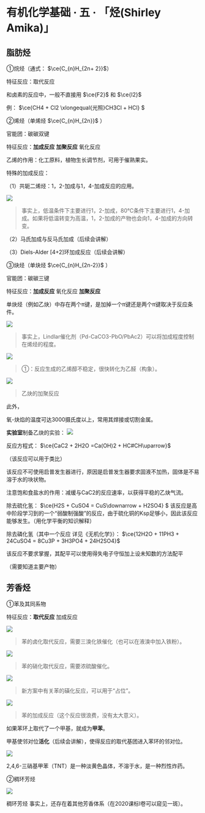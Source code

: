 # 有机化学基础 · 五 · 「烃(Shirley Amika)」

## 脂肪烃

①烷烃（通式： $\ce{C_{n}H_{2n+ 2}}$）

特征反应：取代反应

和卤素的反应中，一般不直接用 $\ce{F2}$ 和 $\ce{I2}$

例： $\ce{CH4 + Cl2 \xlongequal{光照}CH3Cl + HCl} $

②烯烃（单烯烃 $\ce{C_{n}H_{2n}}$ ）

官能团：碳碳双键

特征反应：**加成反应** **加聚反应** 氧化反应

乙烯的作用：化工原料，植物生长调节剂，可用于催熟果实。

特殊的加成反应：

（1）共轭二烯烃：1，2-加成与1，4-加成反应的应用。

![](https://pic4.zhimg.com/80/v2-d9def1ecdb8c59050b9b724a10606723_720w.webp)
> 事实上，低温条件下主要进行1，2-加成，80℃条件下主要进行1，4-加成。如果将低温转变为高温，1，2-加成的产物也会向1，4-加成的方向转变。

（2）马氏加成与反马氏加成（后续会讲解）

（3）Diels-Alder [4+2]环加成反应（后续会讲解）

③炔烃（单炔烃 $\ce{C_{n}H_{2n-2}}$ ）

官能团：碳碳三键

特征反应：**加成反应** 氧化反应 **加聚反应**

单炔烃（例如乙炔）中存在两个π键，是加掉一个π键还是两个π键取决于反应条件。

![](https://pic1.zhimg.com/80/v2-f4e6e1d76c89a89a3aac54cca7e045b0_720w.webp)
> 事实上，Lindlar催化剂（Pd-CaCO3-PbO/PbAc2）可以将加成程度控制在烯烃的程度。

![](https://pic2.zhimg.com/80/v2-5b811b990d0c74908ea63defa7116321_720w.webp)
> ①：反应生成的乙烯醇不稳定，很快转化为乙醛（构象）。

![](https://pic1.zhimg.com/80/v2-fb2367d779e60f65581aeecf5961f618_720w.webp)
> 乙炔的加聚反应

此外，

氧-炔焰的温度可达3000摄氏度以上，常用其焊接或切割金属。

**实验室**制备乙炔的实验：
![](https://pic1.zhimg.com/80/v2-e23745ab34ccbd3a725917598a69dbd4_720w.webp)

反应方程式： $\ce{CaC2 + 2H2O =Ca(OH)2 + HC#CH\uparrow}$

（该反应可以用于类比）

该反应不可使用启普发生器进行，原因是启普发生器要求固液不加热，固体是不易溶于水的块状物。

注意饱和食盐水的作用：减缓与CaC2的反应速率，以获得平稳的乙炔气流。

除去硫化氢： $\ce{H2S + CuSO4 = CuS\downarrow + H2SO4} $
 该反应是高中阶段学习到的一个“弱酸制强酸”的反应，由于硫化铜的Ksp足够小，因此该反应能够发生。（用化学平衡的知识解释）

除去磷化氢（其中一个反应 详见《无机化学》）： 
$\ce{12H2O + 11PH3 + 24CuSO4 = 8Cu3P + 3H3PO4 + 24H2SO4}$

该反应不要求掌握，其配平可以使用得失电子守恒加上设未知数的方法配平

（需要知道主要产物）



## 芳香烃

①苯及其同系物

特征反应：**取代反应** 加成反应

![](https://pic3.zhimg.com/80/v2-3e21ec9ae285ff1b459689f00cc88a52_720w.webp)
> 苯的卤化取代反应，需要三溴化铁催化（也可以在液溴中加入铁粉）。

![](https://pic3.zhimg.com/80/v2-6422e42f7070398b08ce88cb8a66abbe_720w.webp)
> 苯的硝化取代反应，需要浓硫酸催化。

![](https://pic3.zhimg.com/80/v2-798c0de34297203e8ea50b7d0864ff9a_720w.webp)
> 新方案中有关苯的磺化反应，可以用于“占位”。

![](https://pic3.zhimg.com/80/v2-0131b0028c2977923f01d31a751a9522_720w.webp)
> 苯的加成反应（这个反应很浪费，没有太大意义）。
> 
如果苯环上取代了一个甲基，就成为**甲苯**。

甲基使邻对位**活化**（后续会讲解），使得反应的取代基团进入苯环的邻对位。

![](https://pic3.zhimg.com/80/v2-31232c310cf96e0766882340dc50bbe2_720w.webp)

2,4,6-三硝基甲苯（TNT）是一种淡黄色晶体，不溶于水，是一种烈性炸药。

②稠环芳烃

![](https://pic1.zhimg.com/80/v2-09808212731064b2f57e99828ded7a00_720w.webp)

稠环芳烃
事实上，还存在着其他芳香体系（在2020课标I卷可以窥见一斑）。